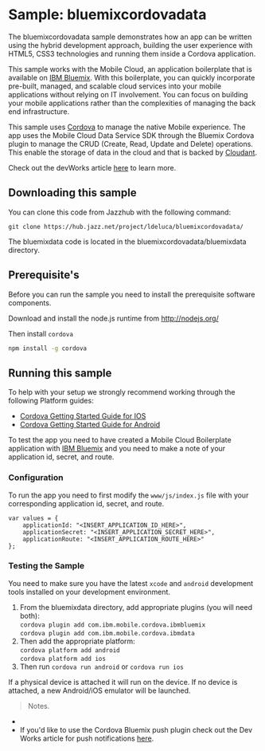 Sample: bluemixcordovadata
===

The bluemixcordovadata sample demonstrates how an app can be written using the hybrid development approach, building the user experience with HTML5, CSS3 technologies and running them inside a Cordova application.

This sample works with the Mobile Cloud, an application boilerplate that is available on [IBM Bluemix](https://www.ng.bluemix.net). With this boilerplate, you can quickly incorporate pre-built, managed, and scalable cloud services into your mobile applications without relying on IT involvement. You can focus on building your mobile applications rather than the complexities of managing the back end infrastructure.

This sample uses [Cordova](http://cordova.apache.org/) to manage the native Mobile experience. The app uses the Mobile Cloud Data Service SDK through the Bluemix Cordova plugin to manage the CRUD (Create, Read, Update and Delete) operations. This enable the storage of data in the cloud and that is backed by  [Cloudant](https://cloudant.com/).

Check out the devWorks article [here](http://www.ibm.com/developerworks/mobile/library/mo-bluemix-cordova-plugin/index.html) to learn more.

Downloading this sample
---

You can clone this code from Jazzhub with the following command:

	git clone https://hub.jazz.net/project/ldeluca/bluemixcordovadata/

	
The bluemixdata code is located in the bluemixcordovadata/bluemixdata directory.
	
Prerequisite's
---
Before you can run the sample you need to install the prerequisite software components.

Download and install the node.js runtime from http://nodejs.org/

Then install `cordova`
```bash
npm install -g cordova
```

Running this sample
---

To help with your setup we strongly recommend working through the following Platform guides:
* [Cordova Getting Started Guide for IOS](http://cordova.apache.org/docs/en/3.3.0/guide_platforms_ios_index.md.html#iOS%20Platform%20Guide)
* [Cordova Getting Started Guide for Android](http://cordova.apache.org/docs/en/3.3.0/guide_platforms_android_index.md.html#Android%20Platform%20Guide)

To test the app you need to have created a Mobile Cloud Boilerplate application with [IBM Bluemix](http://bluemix.net) and you need to make a note of your application id, secret, and route.

### Configuration

To run the app you need to first modify the ```www/js/index.js``` file with your corresponding application id, secret, and route.

```
var values = {
    applicationId: "<INSERT_APPLICATION_ID_HERE>",
    applicationSecret: "<INSERT_APPLICATION_SECRET_HERE>",
    applicationRoute: "<INSERT_APPLICATION_ROUTE_HERE>"
};
```

### Testing the Sample

You need to make sure you have the latest `xcode` and `android` development tools installed on your development environment.

1. From the bluemixdata directory, add appropriate plugins (you will need both):  
	```cordova plugin add com.ibm.mobile.cordova.ibmbluemix```  
	```cordova plugin add com.ibm.mobile.cordova.ibmdata```
2. Then add the appropriate platform:  
	```cordova platform add android```  
	```cordova platform add ios```
3. Then run ```cordova run android``` or ```cordova run ios```

If a physical device is attached it will run on the device. If no device is attached, a new Android/iOS emulator will be launched.

> Notes.  
* 
* If you'd like to use the Cordova Bluemix push plugin check out the Dev Works article for push notifications [here](http://www.ibm.com/developerworks/mobile/library/mo-cordova-push-app/index.html).

